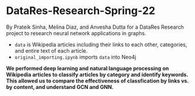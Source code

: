 # DataRes-Research-Spring-22

By Prateik Sinha, Melina Diaz, and Anvesha Dutta for a DataRes Research project to research neural network applications in graphs.

- `data` is Wikipedia articles including their links to each other, categories, and entire text of each article.
- `original_importing.ipynb` imports `data` into Neo4j


**We performed deep learning and natural language processing on Wikipedia articles to classify articles by category and identify keywords. This allowed us to compare the effectiveness of classfication by links vs. by content, and understand GCN and GNN.**
